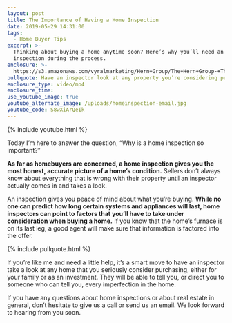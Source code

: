 ```yaml
---
layout: post
title: The Importance of Having a Home Inspection
date: 2019-05-29 14:31:00
tags:
  - Home Buyer Tips
excerpt: >-
  Thinking about buying a home anytime soon? Here’s why you’ll need an
  inspection during the process.
enclosure: >-
  https://s3.amazonaws.com/vyralmarketing/Hern+Group/The+Hern+Group-+The+Importance+of+Having+a+Home+Inspection.mp4
pullquote: Have an inspector look at any property you’re considering purchasing.
enclosure_type: video/mp4
enclosure_time:
use_youtube_image: true
youtube_alternate_image: /uploads/homeinspection-email.jpg
youtube_code: S8wXiArQeIk
---
```


{% include youtube.html %}

Today I’m here to answer the question, “Why is a home inspection so important?”&nbsp;

**As far as homebuyers are concerned, a home inspection gives you the most honest, accurate picture of a home’s condition.** Sellers don’t always know about everything that is wrong with their property until an inspector actually comes in and takes a look.

An inspection gives you peace of mind about what you’re buying. **While no one can predict how long certain systems and appliances will last, home inspectors can point to factors that you’ll have to take under consideration when buying a home.** If you know that the home’s furnace is on its last leg, a good agent will make sure that information is factored into the offer.

{% include pullquote.html %}

If you’re like me and need a little help, it’s a smart move to have an inspector take a look at any home that you seriously consider purchasing, either for your family or as an investment. They will be able to tell you, or direct you to someone who can tell you, every imperfection in the home.

If you have any questions about home inspections or about real estate in general, don’t hesitate to give us a call or send us an email. We look forward to hearing from you soon.
